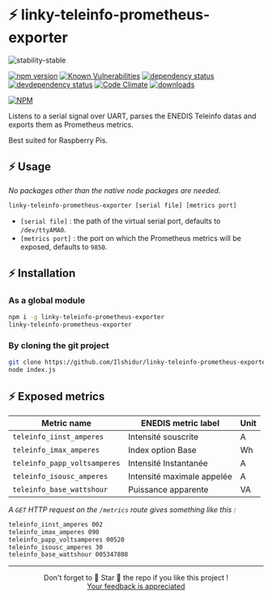 # ⚡ linky-teleinfo-prometheus-exporter

![stability-stable](https://img.shields.io/badge/stability-stable-green.svg)

[![npm version][version-badge]][version-url]
[![Known Vulnerabilities][vulnerabilities-badge]][vulnerabilities-url]
[![dependency status][dependency-badge]][dependency-url]
[![devdependency status][devdependency-badge]][devdependency-url]
[![Code Climate][maintainability-badge]][maintainability-url]
[![downloads][downloads-badge]][downloads-url]

[![NPM][npm-stats-badge]][npm-stats-url]

Listens to a serial signal over UART, parses the ENEDIS Teleinfo datas and exports them as Prometheus metrics.

Best suited for Raspberry Pis.

## ⚡ Usage

*No packages other than the native node packages are needed.*

```bash
linky-teleinfo-prometheus-exporter [serial file] [metrics port]
```

* `[serial file]` : the path of the virtual serial port, defaults to `/dev/ttyAMA0`.
* `[metrics port]` : the port on which the Prometheus metrics will be exposed, defaults to `9850`.

## ⚡ Installation

### As a global module

```bash
npm i -g linky-teleinfo-prometheus-exporter
linky-teleinfo-prometheus-exporter
```

### By cloning the git project

```bash
git clone https://github.com/Ilshidur/linky-teleinfo-prometheus-exporter.git
node index.js
```

## ⚡ Exposed metrics

| Metric name                  | ENEDIS metric label        | Unit |
|------------------------------|----------------------------|------|
| `teleinfo_iinst_amperes`     | Intensité souscrite        | A    |
| `teleinfo_imax_amperes`      | Index option Base          | Wh   |
| `teleinfo_papp_voltsamperes` | Intensité Instantanée      | A    |
| `teleinfo_isousc_amperes`    | Intensité maximale appelée | A    |
| `teleinfo_base_wattshour`    | Puissance apparente        | VA   |

*A `GET` HTTP request on the `/metrics` route gives something like this :*

```bash
teleinfo_iinst_amperes 002
teleinfo_imax_amperes 090
teleinfo_papp_voltsamperes 00520
teleinfo_isousc_amperes 30
teleinfo_base_wattshour 005347808
```

<hr/>

<p align="center">
  Don't forget to 🌟 Star 🌟 the repo if you like this project !<br/>
  <a href="https://github.com/Ilshidur/linky-teleinfo-prometheus-exporter/issues/new">Your feedback is appreciated</a>
</p>

[version-badge]: https://img.shields.io/npm/v/linky-teleinfo-prometheus-exporter.svg
[version-url]: https://www.npmjs.com/package/linky-teleinfo-prometheus-exporter
[vulnerabilities-badge]: https://snyk.io/test/npm/linky-teleinfo-prometheus-exporter/badge.svg
[vulnerabilities-url]: https://snyk.io/test/npm/linky-teleinfo-prometheus-exporter
[dependency-badge]: https://david-dm.org/ilshidur/linky-teleinfo-prometheus-exporter.svg
[dependency-url]: https://david-dm.org/ilshidur/linky-teleinfo-prometheus-exporter
[devdependency-badge]: https://david-dm.org/ilshidur/linky-teleinfo-prometheus-exporter/dev-status.svg
[devdependency-url]: https://david-dm.org/ilshidur/linky-teleinfo-prometheus-exporter#info=devDependencies
[build-badge]: https://travis-ci.org/Ilshidur/linky-teleinfo-prometheus-exporter.svg
[build-url]: https://travis-ci.org/Ilshidur/linky-teleinfo-prometheus-exporter
[maintainability-badge]: https://api.codeclimate.com/v1/badges/1460cc66adbf6478806d/maintainability
[maintainability-url]: https://codeclimate.com/github/Ilshidur/linky-teleinfo-prometheus-exporter/maintainability
[downloads-badge]: https://img.shields.io/npm/dt/linky-teleinfo-prometheus-exporter.svg
[downloads-url]: https://www.npmjs.com/package/linky-teleinfo-prometheus-exporter
[npm-stats-badge]: https://nodei.co/npm/linky-teleinfo-prometheus-exporter.png?downloads=true&downloadRank=true
[npm-stats-url]: https://nodei.co/npm/linky-teleinfo-prometheus-exporter
